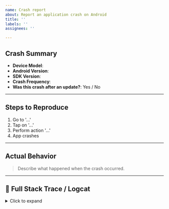 ```yaml
---
name: Crash report
about: Report an application crash on Android
title: ''
labels: ''
assignees: ''

---
```


##  Crash Summary

- **Device Model**: <!-- e.g. Pixel 7, Samsung S23 -->
- **Android Version**: <!-- e.g. Android 13 -->
- **SDK Version**: <!-- e.g. 2.1.3 (build 451) -->
- **Crash Frequency**: <!-- e.g. every time on launch, randomly, on certain screen -->
- **Was this crash after an update?**: Yes / No

---

##  Steps to Reproduce

1. Go to '...'
2. Tap on '...'
3. Perform action '...'
4. App crashes

---

##  Actual Behavior

> Describe what happened when the crash occurred.

---

## 📄 Full Stack Trace / Logcat

<details>
<summary>Click to expand</summary>
